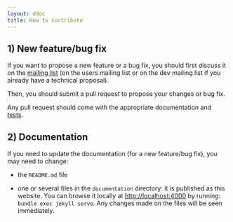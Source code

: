 ```yaml
---
layout: ddoc
title: How to contribute
---
```


## 1) New feature/bug fix

If you want to propose a new feature or a bug fix, you should first discuss it on the [mailing list](../mailing-lists.html) (on the users mailing list or on the dev mailing list if you already have a technical proposal).

Then, you should submit a pull request to propose your changes or bug fix.

Any pull request should come with the appropriate documentation and [tests](tests-strategy.html).

## 2) Documentation

If you need to update the documentation (for a new feature/bug fix), you may need to change:

- the `README.md` file

- one or several files in the `documentation` directory: it is published as this website.
You can browse it locally at [http://localhost:4000](http://localhost:4000) by running: `bundle exec jekyll serve`. Any changes made on the files will be seen immediately.
